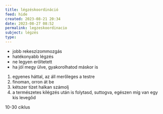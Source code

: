 ```yaml
---
title: légzéskoordináció
feed: hide
created: 2023-08-21 20:34
date: 2023-08-27 08:52
permalink: legzeskoordinacio
subject: légzés
type: 
---
```


- jobb rekeszizommozgás
- hatékonyabb légzés
- ne legyen erőltetett
- ha jól megy ülve, gyakorolhatod máskor is

1. egyenes háttal, az áll merőleges a testre
2. finoman, orron át be
3. kétszer tízet halkan számolj
4. a természetes kilégzés után is folytasd, suttogva, egészen míg van egy kis levegőd

10-30 ciklus